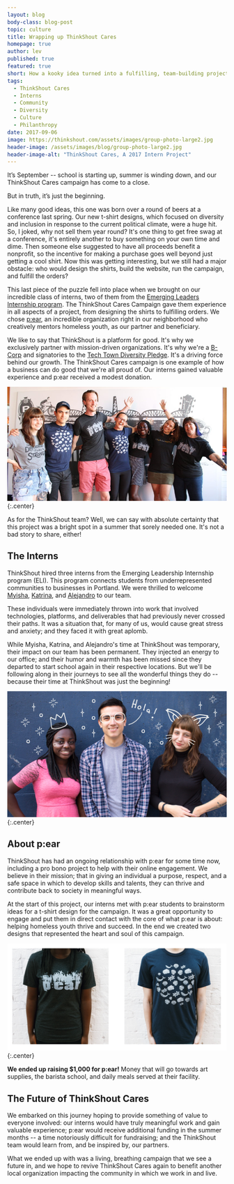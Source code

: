 ```yaml
---
layout: blog
body-class: blog-post
topic: culture
title: Wrapping up ThinkShout Cares
homepage: true
author: lev
published: true
featured: true
short: How a kooky idea turned into a fulfilling, team-building project.
tags:
  - ThinkShout Cares
  - Interns
  - Community
  - Diversity
  - Culture
  - Philanthropy
date: 2017-09-06
image: https://thinkshout.com/assets/images/group-photo-large2.jpg
header-image: /assets/images/blog/group-photo-large2.jpg
header-image-alt: "ThinkShout Cares, A 2017 Intern Project"
---
```


It’s September -- school is starting up, summer is winding down, and our ThinkShout Cares campaign has come to a close.

But in truth, it’s just the beginning.

Like many good ideas, this one was born over a round of beers at a conference last spring. Our new t-shirt designs, which focused on diversity and inclusion in response to the current political climate, were a huge hit. So, I joked, why not sell them year round? It's one thing to get free swag at a conference, it's entirely another to buy something on your own time and dime. Then someone else suggested to have all proceeds benefit a nonprofit, so the incentive for making a purchase goes well beyond just getting a cool shirt. Now this was getting interesting, but we still had a major obstacle: who would design the shirts, build the website, run the campaign, and fulfill the orders?

This last piece of the puzzle fell into place when we brought on our incredible class of interns, two of them from the [Emerging Leaders Internship program](http://emergingleadersinternship.org/). The ThinkShout Cares Campaign gave them experience in all aspects of a project, from designing the shirts to fulfilling orders. We chose [p:ear](http://pearmentor.org/), an incredible organization right in our neighborhood who creatively mentors homeless youth, as our partner and beneficiary.

We like to say that ThinkShout is a platform for good. It's why we exclusively partner with mission-driven organizations. It's why we're a [B-Corp](https://www.bcorporation.net/community/thinkshout-inc) and signatories to the [Tech Town Diversity Pledge](http://techtownportland.com/pledge/). It's a driving force behind our growth. The ThinkShout Cares campaign is one example of how a business can do good that we're all proud of. Our interns gained valuable experience and p:ear received a modest donation.

![TS Cares Group](/assets/images/blog/ts-cares-group.jpg)
{:.center}

As for the ThinkShout team? Well, we can say with absolute certainty that this project was a bright spot in a summer that sorely needed one. It's not a bad story to share, either!

## The Interns

ThinkShout hired three interns from the Emerging Leadership Internship program (ELI). This program connects students from underrepresented communities to businesses in Portland. We were thrilled to welcome [Myisha](https://thinkshout.com/blog/2017/08/coding-for-good/), [Katrina](https://thinkshout.com/blog/2017/08/thinkshout-cares-and-so-can-you/), and [Alejandro](https://thinkshout.com/blog/2017/08/designing-for-a-cause/) to our team.

These individuals were immediately thrown into work that involved technologies, platforms, and deliverables that had previously never crossed their paths. It was a situation that, for many of us, would cause great stress and anxiety; and they faced it with great aplomb.

While Myisha, Katrina, and Alejandro's time at ThinkShout was temporary, their impact on our team has been permanent. They injected an energy to our office; and their humor and warmth has been missed since they departed to start school again in their respective locations. But we'll be following along in their journeys to see all the wonderful things they do -- because their time at ThinkShout was just the beginning!

![ThinkShout interns](/assets/images/blog/interns.png)
{:.center}

## About p:ear

ThinkShout has had an ongoing relationship with p:ear for some time now, including a pro bono project to help with their online engagement. We believe in their mission; that in giving an individual a purpose, respect, and a safe space in which to develop skills and talents, they can thrive and contribute back to society in meaningful ways.

At the start of this project, our interns met with p:ear students to brainstorm ideas for a t-shirt design for the campaign. It was a great opportunity to engage and put them in direct contact with the core of what p:ear is about: helping homeless youth thrive and succeed. In the end we created two designs that represented the heart and soul of this campaign.

![Summer shirt designs](/assets/images/blog/pear-summer.png)
{:.center}

**We ended up raising $1,000 for p:ear!** Money that will go towards art supplies, the barista school, and daily meals served at their facility.

## The Future of ThinkShout Cares

We embarked on this journey hoping to provide something of value to everyone involved: our interns would have truly meaningful work and gain valuable experience; p:ear would receive additional funding in the summer months -- a time notoriously difficult for fundraising; and the ThinkShout team would learn from, and be inspired by, our partners.

What we ended up with was a living, breathing campaign that we see a future in, and we hope to revive ThinkShout Cares again to benefit another local organization impacting the community in which we work in and live.
